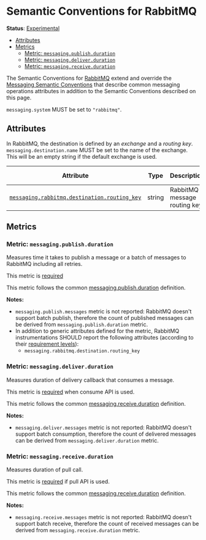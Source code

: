 <!--- Hugo front matter used to generate the website version of this page:
linkTitle: RabbitMQ
--->

# Semantic Conventions for RabbitMQ

**Status**: [Experimental][DocumentStatus]

<!-- toc -->

- [Attributes](#attributes)
- [Metrics](#metrics)
  * [Metric: `messaging.publish.duration`](#metric-messagingpublishduration)
  * [Metric: `messaging.deliver.duration`](#metric-messagingdeliverduration)
  * [Metric: `messaging.receive.duration`](#metric-messagingreceiveduration)

<!-- tocstop -->

The Semantic Conventions for [RabbitMQ](https://www.rabbitmq.com/) extend and override the [Messaging Semantic Conventions](README.md)
that describe common messaging operations attributes in addition to the Semantic Conventions
described on this page.

`messaging.system` MUST be set to `"rabbitmq"`.

## Attributes

In RabbitMQ, the destination is defined by an *exchange* and a *routing key*.
`messaging.destination.name` MUST be set to the name of the exchange. This will be an empty string if the default exchange is used.

<!-- semconv messaging.rabbitmq(full,tag=tech-specific-rabbitmq) -->
| Attribute  | Type | Description  | Examples  | Requirement Level |
|---|---|---|---|---|
| [`messaging.rabbitmq.destination.routing_key`](../attributes-registry/messaging.md) | string | RabbitMQ message routing key. | `myKey` | Conditionally Required: If not empty. |
<!-- endsemconv -->

## Metrics

### Metric: `messaging.publish.duration`

Measures time it takes to publish a message or a batch of messages to RabbitMQ including all retries.

This metric is [required][MetricRequired]

This metric follows the common [messaging.publish.duration](./messaging-metrics.md#metric-messagingpublishduration) definition.

**Notes:**

- `messaging.publish.messages` metric is not reported: RabbitMQ doesn't support batch publish, therefore the count of published messages can be derived from `messaging.publish.duration` metric.
- In addition to generic attributes defined for the metric, RabbitMQ instrumentations SHOULD report the following attributes (according to their [requirement levels](#attributes)):
  * `messaging.rabbitmq.destination.routing_key`

### Metric: `messaging.deliver.duration`

Measures duration of delivery callback that consumes a message.

This metric is [required][MetricRequired] when consume API is used.

This metric follows the common [messaging.receive.duration](./messaging-metrics.md#metric-messagingdeliverduration) definition.

**Notes:**

- `messaging.deliver.messages` metric is not reported: RabbitMQ doesn't support batch consumption, therefore the count of delivered messages can be derived from `messaging.deliver.duration` metric.

### Metric: `messaging.receive.duration`

Measures duration of pull call.

This metric is [required][MetricRequired] if pull API is used.

This metric follows the common [messaging.receive.duration](./messaging-metrics.md#metric-messagingdeliverduration) definition.

**Notes:**

- `messaging.receive.messages` metric is not reported: RabbitMQ doesn't support batch receive, therefore the count of received messages can be derived from `messaging.receive.duration` metric.

[DocumentStatus]: https://github.com/open-telemetry/opentelemetry-specification/tree/v1.26.0/specification/document-status.md
[MetricRequired]: https://github.com/open-telemetry/opentelemetry-specification/blob/v1.26.0/specification/metrics/metric-requirement-level.md#required
